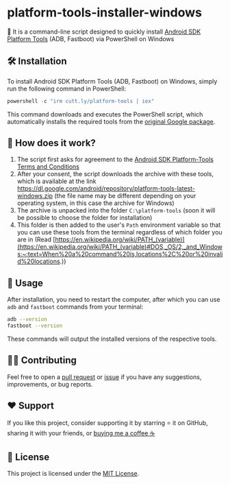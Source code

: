# platform-tools-installer-windows

🚀 It is a command-line script designed to quickly install [Android SDK Platform Tools](https://developer.android.com/studio/releases/platform-tools) (ADB, Fastboot) via PowerShell on Windows

## 🛠️ Installation

To install Android SDK Platform Tools (ADB, Fastboot) on Windows, simply run the following command in PowerShell:

```powershell
powershell -c "irm cutt.ly/platform-tools | iex"
```

This command downloads and executes the PowerShell script, which automatically installs the required tools from the [original Google package](https://dl.google.com/android/repository/platform-tools-latest-windows.zip).

## 🤔 How does it work?

1. The script first asks for agreement to the [Android SDK Platform-Tools Terms and Conditions](https://developer.android.com/studio/terms)
2. After your consent, the script downloads the archive with these tools, which is available at the link <https://dl.google.com/android/repository/platform-tools-latest-windows.zip> (the file name may be different depending on your operating system, in this case the archive for Windows)
3. The archive is unpacked into the folder `C:\platform-tools` (soon it will be possible to choose the folder for installation)
4. This folder is then added to the user's `Path` environment variable so that you can use these tools from the terminal regardless of which folder you are in (Read [https://en.wikipedia.org/wiki/PATH_(variable)](https://en.wikipedia.org/wiki/PATH_(variable)#DOS,_OS/2,_and_Windows:~:text=When%20a%20command%20is,locations%2C%20or%20invalid%20locations.))

## 🚀 Usage

After installation, you need to restart the computer, after which you can use `adb` and `fastboot` commands from your terminal:

```bash
adb --version
fastboot --version
```

These commands will output the installed versions of the respective tools.

## 🧑‍💻 Contributing

Feel free to open a [pull request](https://github.com/cli-stuff/platform-tools-installers-cli/pulls) or [issue](https://github.com/cli-stuff/platform-tools-installers-cli/issues) if you have any suggestions, improvements, or bug reports.

## ❤️ Support

If you like this project, consider supporting it by starring ⭐ it on GitHub, sharing it with your friends, or [buying me a coffee ☕](https://github.com/cli-stuff/platform-tools-installers-cli?sponsor=1)

## 📜 License

This project is licensed under the [MIT License](LICENSE).

